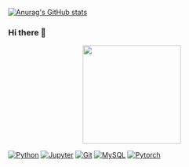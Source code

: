 [![Anurag's GitHub stats](https://github-readme-stats.vercel.app/api?username=cmougan&theme=dark&show_icons=true)](https://github.com/anuraghazra/github-readme-stats)

### Hi there 👋
<div align='center'>
  <img height=200 src='https://media.giphy.com/media/3ornk57KwDXf81rjWM/giphy.gif' />
</div>

[![Python](https://www.vectorlogo.zone/logos/python/python-icon.svg)](https://www.python.org)
[![Jupyter](https://www.vectorlogo.zone/logos/jupyter/jupyter-icon.svg)](https://jupyter.org/)
[![Git](https://www.vectorlogo.zone/logos/git-scm/git-scm-icon.svg)](https://git-scm.com)
[![MySQL](https://www.vectorlogo.zone/logos/mysql/mysql-icon.svg)](https://www.mysql.com)
[![Pytorch](https://www.vectorlogo.zone/logos/pytorch/pytorch-icon.svg)](https://pytorch.org/)





<!--
**cmougan/cmougan** is a ✨ _special_ ✨ repository because its `README.md` (this file) appears on your GitHub profile.

Here are some ideas to get you started:

- 🔭 I’m currently working on ...
- 🌱 I’m currently learning ...
- 👯 I’m looking to collaborate on ...
- 🤔 I’m looking for help with ...
- 💬 Ask me about ...
- 📫 How to reach me: ...
- 😄 Pronouns: ...
- ⚡ Fun fact: ...
-->
